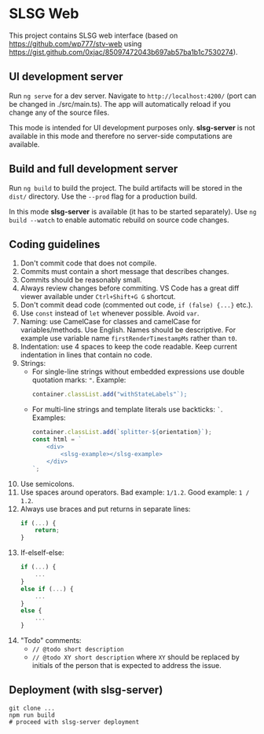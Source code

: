 # SLSG Web
This project contains SLSG web interface (based on https://github.com/wp777/stv-web using https://gist.github.com/0xjac/85097472043b697ab57ba1b1c7530274).

## UI development server

Run `ng serve` for a dev server. Navigate to `http://localhost:4200/` (port can be changed in ./src/main.ts). The app will automatically reload if you change any of the source files.

This mode is intended for UI development purposes only. **slsg-server** is not available in this mode and therefore no server-side computations are available.
## Build and full development server

Run `ng build` to build the project. The build artifacts will be stored in the `dist/` directory. Use the `--prod` flag for a production build.

In this mode **slsg-server** is available (it has to be started separately). Use `ng build --watch` to enable automatic rebuild on source code changes.

## Coding guidelines
1. Don't commit code that does not compile.
1. Commits must contain a short message that describes changes.
1. Commits should be reasonably small.
1. Always review changes before commiting. VS Code has a great diff viewer available under `Ctrl+Shift+G G` shortcut.
1. Don't commit dead code (commented out code, `if (false) {...}` etc.).
1. Use `const` instead of `let` whenever possible. Avoid `var`.
1. Naming: use CamelCase for classes and camelCase for variables/methods. Use English. Names should be descriptive. For example use variable name `firstRenderTimestampMs` rather than `t0`.
1. Indentation: use 4 spaces to keep the code readable. Keep current indentation in lines that contain no code.
1. Strings:
    * For single-line strings without embedded expressions use double quotation marks: `"`. Example:
        ```ts
        container.classList.add("withStateLabels"`);
        ```
    * For multi-line strings and template literals use backticks: `` ` ``. Examples:
        ```ts
        container.classList.add(`splitter-${orientation}`);
        const html = `
            <div>
                <slsg-example></slsg-example>
            </div>
        `;
        ```
1. Use semicolons.
1. Use spaces around operators. Bad example: `1/1.2`. Good example: `1 / 1.2`.
1. Always use braces and put returns in separate lines:
    ```ts
    if (...) {
        return;
    }
    ```
1. If-elseIf-else:
    ```ts
    if (...) {
        ...
    }
    else if (...) {
        ...
    }
    else {
        ...
    }
    ```
1. "Todo" comments:
    * `// @todo short description`
    * `// @todo XY short description` where `XY` should be replaced by initials of the person that is expected to address the issue.

## Deployment (with slsg-server)
```
git clone ...
npm run build
# proceed with slsg-server deployment
```

